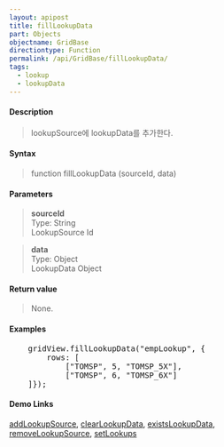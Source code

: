 ```yaml
---
layout: apipost
title: fillLookupData
part: Objects
objectname: GridBase
directiontype: Function
permalink: /api/GridBase/fillLookupData/
tags:
  - lookup
  - lookupData
---
```



#### Description

> lookupSource에 lookupData를 추가한다.  

#### Syntax

> function fillLookupData (sourceId, data)  

#### Parameters

> **sourceId**  
> Type: String  
> LookupSource Id  

> **data**  
> Type: Object  
> LookupData Object  


#### Return value

> None.  


#### Examples 

<pre class="prettyprint">
    gridView.fillLookupData("empLookup", {
        rows: [
            ["TOMSP", 5, "TOMSP_5X"], 
            ["TOMSP", 6, "TOMSP_6X"]
    ]});
</pre>

#### Demo Links
[addLookupSource](/api/GridBase/addLookupSource/), [clearLookupData](/api/GridBase/clearLookupData/), [existsLookupData](/api/GridBase/existsLookupData/), [removeLookupSource](/api/GridBase/removeLookupSource/), [setLookups](/api/GridBase/setLookups/)